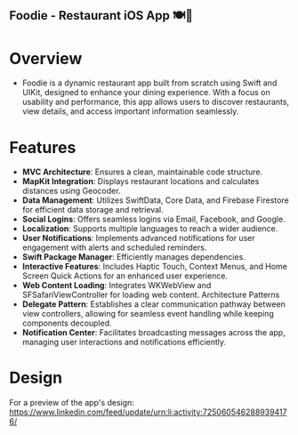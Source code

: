 ## Foodie - Restaurant iOS App 🍽️📱

# Overview
- Foodie is a dynamic restaurant app built from scratch using Swift and UIKit, designed to enhance your dining experience. With a focus on usability and performance, this app allows users to discover restaurants, view details, and access important information seamlessly.

# Features
- **MVC Architecture**: Ensures a clean, maintainable code structure.
- **MapKit Integration**: Displays restaurant locations and calculates distances using Geocoder.
- **Data Management**: Utilizes SwiftData, Core Data, and Firebase Firestore for efficient data storage and retrieval.
- **Social Logins**: Offers seamless logins via Email, Facebook, and Google.
- **Localization**: Supports multiple languages to reach a wider audience.
- **User Notifications**: Implements advanced notifications for user engagement with alerts and scheduled reminders.
- **Swift Package Manager**: Efficiently manages dependencies.
- **Interactive Features**: Includes Haptic Touch, Context Menus, and Home Screen Quick Actions for an enhanced user experience.
- **Web Content Loading**: Integrates WKWebView and SFSafariViewController for loading web content.
Architecture Patterns
- **Delegate Pattern**: Establishes a clear communication pathway between view controllers, allowing for seamless event handling while keeping components decoupled.
- **Notification Center**: Facilitates broadcasting messages across the app, managing user interactions and notifications efficiently.

# Design
For a preview of the app's design: 
https://www.linkedin.com/feed/update/urn:li:activity:7250605462889394176/
